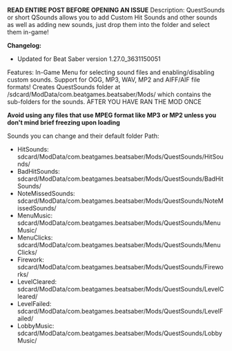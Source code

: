 **READ ENTIRE POST BEFORE OPENING AN ISSUE**
Description:
QuestSounds or short QSounds allows you to add Custom Hit Sounds and other sounds as well as adding new sounds, 
just drop them into the folder and select them in-game!

__**Changelog:**__ 
- Updated for Beat Saber version 1.27.0_3631150051

Features:
  In-Game Menu for selecting sound files and enabling/disabling custom sounds.
  Support for OGG, MP3, WAV, MP2 and AIFF/AIF file formats!
  Creates QuestSounds folder at /sdcard/ModData/com.beatgames.beatsaber/Mods/ 
  which contains the sub-folders for the sounds.
  AFTER YOU HAVE RAN THE MOD ONCE
  
  **Avoid using any files that use MPEG format like MP3 or MP2 unless you don't mind brief freezing upon loading**
  
Sounds you can change and their default folder Path:
-  HitSounds:        sdcard/ModData/com.beatgames.beatsaber/Mods/QuestSounds/HitSounds/
-  BadHitSounds:		sdcard/ModData/com.beatgames.beatsaber/Mods/QuestSounds/BadHitSounds/
-  NoteMissedSounds:		sdcard/ModData/com.beatgames.beatsaber/Mods/QuestSounds/NoteMissedSounds/
-  MenuMusic:		sdcard/ModData/com.beatgames.beatsaber/Mods/QuestSounds/MenuMusic/
-  MenuClicks:		sdcard/ModData/com.beatgames.beatsaber/Mods/QuestSounds/MenuClicks/
-  Firework:         sdcard/ModData/com.beatgames.beatsaber/Mods/QuestSounds/Fireworks/
-  LevelCleared:		sdcard/ModData/com.beatgames.beatsaber/Mods/QuestSounds/LevelCleared/
-  LevelFailed:		sdcard/ModData/com.beatgames.beatsaber/Mods/QuestSounds/LevelFailed/
-  LobbyMusic:		sdcard/ModData/com.beatgames.beatsaber/Mods/QuestSounds/LobbyMusic/